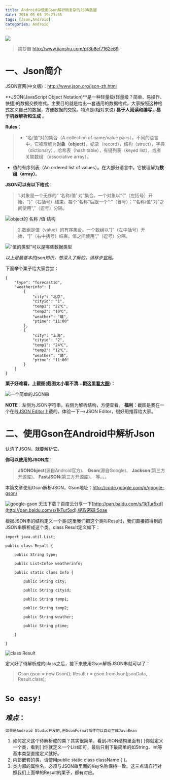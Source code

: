```yaml
---
title: Android中使用Gson解析稍复杂的JSON数据
date: 2016-05-05 19:23:35
tags: [Json,Android]
categories: Android
---
```

![](http://ww2.sinaimg.cn/mw1024/c05ae6b6gw1f3lr401paxj20sg0c677k.jpg)

> 摘抄自 http://www.jianshu.com/p/3b8ef7162e69

# 一、Json简介
JSON官网(中文版)：http://www.json.org/json-zh.html

**JSON(JavaScript Object Notation)**是一种轻量级(轻量级？简单、易操作、快捷)的数据交换格式。主要目的就是给出一套通用的数据格式，大家按照这种格式定义自己的数据，方便数据的交换。特点是(相对来说) **易于人阅读和编写，易于机器解析和生成** 。
<!-- more -->
**Rules**：
>* “名/值”对的集合（A collection of name/value pairs）。不同的语言中，它被理解为**对象（object）**，纪录（record），结构（struct），字典（dictionary），哈希表（hash table），有键列表（keyed list），或者关联数组 （associative array）。
* 值的有序列表（An ordered list of values）。在大部分语言中，它被理解为**数组（array）**。

**JSON可以有以下格式**：
>1.对象是一个无序的“ ‘名称/值’ 对”集合。一个对象以“{”（左括号）开始，“}”（右括号）结束。每个“名称”后跟一个“:”（冒号）；“‘名称/值’ 对”之间使用“,”（逗号）分隔。

![object的  名称 /值  结构](http://ww3.sinaimg.cn/mw690/c05ae6b6jw1f3lle35bv5g20gm035a9w.gif)
>2.数组是值（value）的有序集合。一个数组以“[”（左中括号）开始，“]”（右中括号）结束。值之间使用“,”（逗号）分隔。

 ![“值的类型”可以是哪些数据类型](http://ww4.sinaimg.cn/mw690/c05ae6b6jw1f3llhba2xug20gm07qgli.gif)
 
*以上是最基本的json知识，想深入了解的，请移步[官网](http://www.json.org/json-zh.html)。*

下面举个栗子给大家尝尝：
```
{
    "type": "forecast1d",
    "weatherinfo": [
        {
            "city": "北京",
            "cityid": "1",
            "temp1": "22℃",
            "temp2": "10℃",
            "weather": "晴",
            "ptime": "11:00"
        },
        {
            "city": "上海",
            "cityid": "2",
            "temp1": "24℃",
            "temp2": "12℃",
            "weather": "晴",
            "ptime": "11:00"
        }
    ]
}
```

**栗子好难看，上截图(截图太小看不清...戳这里[看大图](http://ww3.sinaimg.cn/mw1024/c05ae6b6jw1f3xesqananj20vp0em75s.jpg))：**

 ![一个简单的JSON串](http://ww3.sinaimg.cn/mw1024/c05ae6b6jw1f3xesqananj20vp0em75s.jpg)
 
**NOTE**：左侧为JSON字符串，右侧为解析结构，方便查看。
**福利**：截图是我在一个在线[JSON Editor](http://jsoneditoronline.org/index.html)上截的，体验一下-->JSON Editor，很好用推荐给大家。

# 二、使用Gson在Android中解析Json
认清了JSON，就要解析它。

**你可以使用的JSON库**：

>**JSONObject**(源自Android官方)、
**Gson**(源自Google)、
**Jackson**(第三方开源库)、
**FastJSON**(第三方开源库)、
等。。。

本篇文章使用Gson解析JSON，Gson地址：http://code.google.com/p/google-gson/

![google-gson ](http://ww4.sinaimg.cn/mw690/c05ae6b6jw1f3llhcc3saj20bw024glq.jpg)
无法下载？百度云分享一下[http://pan.baidu.com/s/1kTur5xd](http://pan.baidu.com/s/1kTur5xd),提取密码:5oae

根据JSON串的结构定义一个类(这里我们把这个类叫Result)，我们直接把得到的JSON串解析成这个类。class Result定义如下：
```
import java.util.List;

public class Result {

    public String type;

    public List<Info> weatherinfo;

    public static class Info {

        public String city;

        public String cityid;

        public String temp1;

        public String temp2;

        public String weather;

        public String ptime;

    }

}

```
![class Result](http://ww1.sinaimg.cn/mw690/c05ae6b6jw1f3llhdgw1cj208u0afmyd.jpg)

定义好了待解析成的class之后，接下来使用Gson解析JSON串就可以了：
>Gson gson = new Gson();
Result r = gson.fromJson(jsonData, Result.class);

# `So easy!`

## *难点*：
`如果是Android Studio开发的,用GsonFormat插件可以自动生成JavaBean`
1. 如何定义这个待解析成的类？其实很简单，看到JSON结构里面有{ }你就定义一个类，看到[ ]你就定义一个List即可，最后只剩下最简单的如String、int等基本类型直接定义就好。
2. 内部嵌套的类，请使用public static class className { }。
3. 类内部的属性名，必须与JSON串里面的Key名称保持一致。这三点请自行对照我们上面举的Result的栗子，都有对应。

